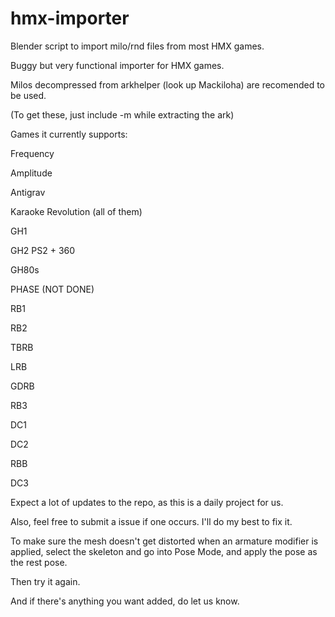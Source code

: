 # hmx-importer
Blender script to import milo/rnd files from most HMX games.

Buggy but very functional importer for HMX games.

Milos decompressed from arkhelper (look up Mackiloha) are recomended to be used.

(To get these, just include -m while extracting the ark)

Games it currently supports:

Frequency

Amplitude

Antigrav

Karaoke Revolution (all of them)

GH1

GH2 PS2 + 360

GH80s

PHASE (NOT DONE)

RB1

RB2

TBRB

LRB

GDRB

RB3

DC1

DC2

RBB

DC3

Expect a lot of updates to the repo, as this is a daily project for us.

Also, feel free to submit a issue if one occurs. I'll do my best to fix it.

To make sure the mesh doesn't get distorted when an armature modifier is applied, select the skeleton and go into Pose Mode, and apply the pose as the rest pose.

Then try it again.

And if there's anything you want added, do let us know.

